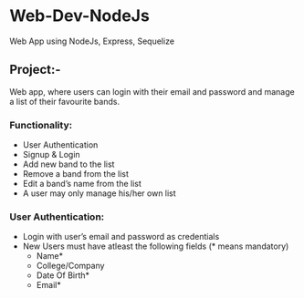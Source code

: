 # Web-Dev-NodeJs
Web App using NodeJs, Express, Sequelize

## Project:-
Web app, where users can login with their email and password and manage a list of their favourite bands.

### Functionality:
- User Authentication
- Signup & Login
- Add new band to the list
- Remove a band from the list
- Edit a band’s name from the list
- A user may only manage his/her own list

### User Authentication:
- Login with user’s email and password as credentials
- New Users must have atleast the following fields (* means mandatory)
    - Name*
    - College/Company
    - Date Of Birth*
    - Email* 
